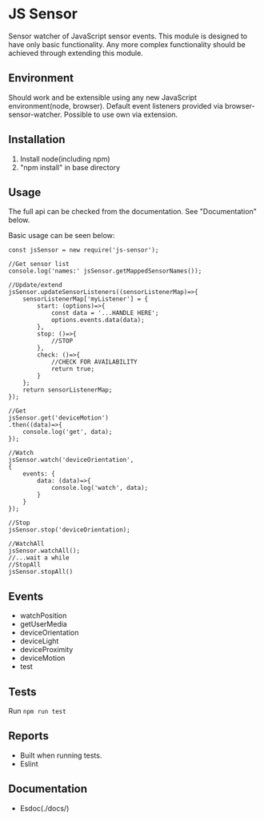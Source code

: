  # JS Sensor
 Sensor watcher of JavaScript sensor events.
 This module is designed to have only basic functionality.
 Any more complex functionality should be achieved through extending this module.

 ## Environment
 Should work and be extensible using any new JavaScript environment(node, browser).
 Default event listeners provided via browser-sensor-watcher.
 Possible to use own via extension.

 ## Installation
 1. Install node(including npm)
 2. "npm install" in base directory

 ## Usage
 The full api can be checked from the documentation. See "Documentation" below.

 Basic usage can be seen below:
 
 ```
 const jsSensor = new require('js-sensor');

 //Get sensor list
 console.log('names:' jsSensor.getMappedSensorNames());

 //Update/extend
 jsSensor.updateSensorListeners((sensorListenerMap)=>{
     sensorListenerMap['myListener'] = {
         start: (options)=>{
             const data = '...HANDLE HERE';
             options.events.data(data);
         },
         stop: ()=>{
             //STOP
         },
         check: ()=>{
             //CHECK FOR AVAILABILITY
             return true;
         }
     };
     return sensorListenerMap;
 });

 //Get
 jsSensor.get('deviceMotion')
 .then((data)=>{
     console.log('get', data);
 });

 //Watch
 jsSensor.watch('deviceOrientation',
 {
     events: {
         data: (data)=>{
             console.log('watch', data);
         }
     }
 });

 //Stop
 jsSensor.stop('deviceOrientation);

 //WatchAll
 jsSensor.watchAll();
 //...wait a while
 //StopAll
 jsSensor.stopAll()
 ```

 ## Events
 * watchPosition
 * getUserMedia
 * deviceOrientation
 * deviceLight
 * deviceProximity
 * deviceMotion
 * test

 ## Tests
 Run `npm run test`

 ## Reports
 * Built when running tests.
 * Eslint

 ## Documentation
 * Esdoc(./docs/)